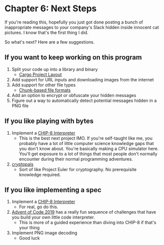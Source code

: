 # Chapter 6: Next Steps

If you're reading this, hopefully you just got done posting a bunch of inappropriate messages to your company's Slack hidden inside innocent cat pictures. I know that's the first thing I did.

So what's next? Here are a few suggestions.


## If you want to keep working on this program
 1. Split your code up into a library and binary
    * [Cargo Project Layout](https://doc.rust-lang.org/cargo/guide/project-layout.html)
 2. Add support for URL inputs and downloading images from the internet
 3. Add support for other file types
    * [Chunk-based file formats](https://en.wikipedia.org/wiki/File_format#Chunk-based_formats)
 4. Add an option to encrypt or obfuscate your hidden messages
 5. Figure out a way to automatically detect potential messages hidden in a PNG file



## If you like playing with bytes
1. Implement a [CHIP-8 Interpreter](http://devernay.free.fr/hacks/chip8/C8TECH10.HTM)
    * This is the best next project IMO. If you're self-taught like me, you probably have a lot of little computer science knowledge gaps that you don't know about. You're basically making a CPU simulator here. You'll get exposure to a lot of things that most people don't normally encounter during their normal programming adventures.
2. [cryptopals](https://cryptopals.com/)
    * Sort of like Project Euler for cryptography. No prerequisite knowledge required.


## If you like implementing a spec
 1. Implement a [CHIP-8 Interpreter](http://devernay.free.fr/hacks/chip8/C8TECH10.HTM)
    * For real, go do this.
 2. [Advent of Code 2019](https://adventofcode.com/2019) has a really fun sequence of challenges that have you build your own little code interpreter.
    * This is more of a guided experience than diving into CHIP-8 if that's your thing  
 3. Implement PNG image decoding
    * Good luck
